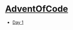 # [AdventOfCode](https://github.com/MatthieuSKRZYPCZAK/AdventOfCode)

  - [Day 1](https://github.com/MatthieuSKRZYPCZAK/AdventOfCode/tree/main/2023/day1)  
